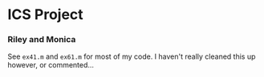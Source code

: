 # ICS Project
### Riley and Monica

See `ex41.m` and `ex61.m` for most of my code. I haven't really cleaned this up however, or commented...

